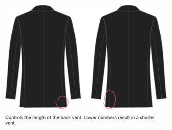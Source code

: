 
![Longueur de la fente arrière](backventlength.svg)

Controls the length of the back vent. Lower numbers result in a shorter vent.

